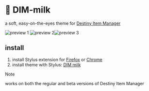 # 🧋 DIM-milk

a soft, easy-on-the-eyes theme for [Destiny Item Manager](https://github.com/DestinyItemManager/DIM)

![preview 1](https://milkembers.github.io/DIM-milk/assets/preview1.png)
![preview 2](https://milkembers.github.io/DIM-milk/assets/preview2.png)![preview 3](https://milkembers.github.io/DIM-milk/assets/preview3.png)

## install

1. install Stylus extension for [Firefox](https://addons.mozilla.org/en-US/firefox/addon/styl-us/) or [Chrome](https://chrome.google.com/webstore/detail/stylus/clngdbkpkpeebahjckkjfobafhncgmne)
2. install theme with Stylus: [DIM milk](https://milkembers.github.io/DIM-milk/DIM-milk.user.css)
  
> [!NOTE]  
> works on both the regular and beta versions of Destiny Item Manager